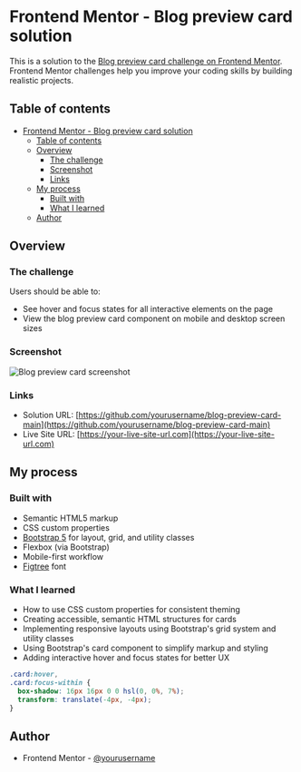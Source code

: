 # Frontend Mentor - Blog preview card solution

This is a solution to the [Blog preview card challenge on Frontend Mentor](https://www.frontendmentor.io/challenges/blog-preview-card-ckPaj01IcS). Frontend Mentor challenges help you improve your coding skills by building realistic projects.

## Table of contents

- [Frontend Mentor - Blog preview card solution](#frontend-mentor---blog-preview-card-solution)
  - [Table of contents](#table-of-contents)
  - [Overview](#overview)
    - [The challenge](#the-challenge)
    - [Screenshot](#screenshot)
    - [Links](#links)
  - [My process](#my-process)
    - [Built with](#built-with)
    - [What I learned](#what-i-learned)
  - [Author](#author)

## Overview

### The challenge

Users should be able to:

- See hover and focus states for all interactive elements on the page
- View the blog preview card component on mobile and desktop screen sizes

### Screenshot

![Blog preview card screenshot](./screenshot.jpg)

### Links

- Solution URL: [https://github.com/yourusername/blog-preview-card-main](https://github.com/yourusername/blog-preview-card-main)
- Live Site URL: [https://your-live-site-url.com](https://your-live-site-url.com)

## My process

### Built with

- Semantic HTML5 markup
- CSS custom properties
- [Bootstrap 5](https://getbootstrap.com/) for layout, grid, and utility classes
- Flexbox (via Bootstrap)
- Mobile-first workflow
- [Figtree](https://fonts.google.com/specimen/Figtree) font

### What I learned

- How to use CSS custom properties for consistent theming
- Creating accessible, semantic HTML structures for cards
- Implementing responsive layouts using Bootstrap's grid system and utility classes
- Using Bootstrap's card component to simplify markup and styling
- Adding interactive hover and focus states for better UX

```css
.card:hover,
.card:focus-within {
  box-shadow: 16px 16px 0 0 hsl(0, 0%, 7%);
  transform: translate(-4px, -4px);
}
```

## Author

- Frontend Mentor - [@yourusername](https://www.frontendmentor.io/profile/yourusername)
